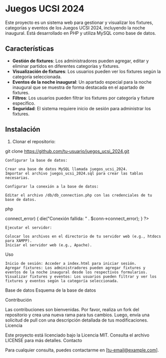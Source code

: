 # Juegos UCSI 2024

Este proyecto es un sistema web para gestionar y visualizar los fixtures, categorías y eventos de los Juegos UCSI 2024, incluyendo la noche inaugural. Está desarrollado en PHP y utiliza MySQL como base de datos.

## Características

- **Gestión de fixtures**: Los administradores pueden agregar, editar y eliminar partidos en diferentes categorías y fixtures.
- **Visualización de fixtures**: Los usuarios pueden ver los fixtures según la categoría seleccionada.
- **Eventos de la noche inaugural**: Un apartado especial para la noche inaugural que se muestra de forma destacada en el apartado de fixtures.
- **Filtros**: Los usuarios pueden filtrar los fixtures por categoría y fixture específico.
- **Seguridad**: El sistema requiere inicio de sesión para administrar los fixtures.


## Instalación

1. Clonar el repositorio:


git clone https://github.com/tu-usuario/juegos_ucsi_2024.git

    Configurar la base de datos:

    Crear una base de datos MySQL llamada juegos_ucsi_2024.
    Importar el archivo juegos_ucsi_2024.sql para crear las tablas necesarias.

    Configurar la conexión a la base de datos:

    Editar el archivo /db/db_connection.php con las credenciales de tu base de datos.

php

<?php
$servername = "localhost";
$username = "tu_usuario";
$password = "tu_contraseña";
$dbname = "juegos_ucsi_2024";

// Crear conexión
$conn = new mysqli($servername, $username, $password, $dbname);

// Verificar conexión
if ($conn->connect_error) {
    die("Conexión fallida: " . $conn->connect_error);
}
?>

    Ejecutar el servidor:

    Colocar los archivos en el directorio de tu servidor web (e.g., htdocs para XAMPP).
    Iniciar el servidor web (e.g., Apache).

Uso

    Inicio de sesión: Acceder a index.html para iniciar sesión.
    Agregar fixtures: Los administradores pueden agregar fixtures y eventos de la noche inaugural desde los respectivos formularios.
    Visualizar fixtures y eventos: Los usuarios pueden filtrar y ver los fixtures y eventos según la categoría seleccionada.

Base de datos
Esquema de la base de datos


Contribución

Las contribuciones son bienvenidas. Por favor, realiza un fork del repositorio y crea una nueva rama para tus cambios. Luego, envía una solicitud de pull con una descripción detallada de tus modificaciones.
Licencia

Este proyecto está licenciado bajo la Licencia MIT. Consulta el archivo LICENSE para más detalles.
Contacto

Para cualquier consulta, puedes contactarme en [tu-email@example.com].
